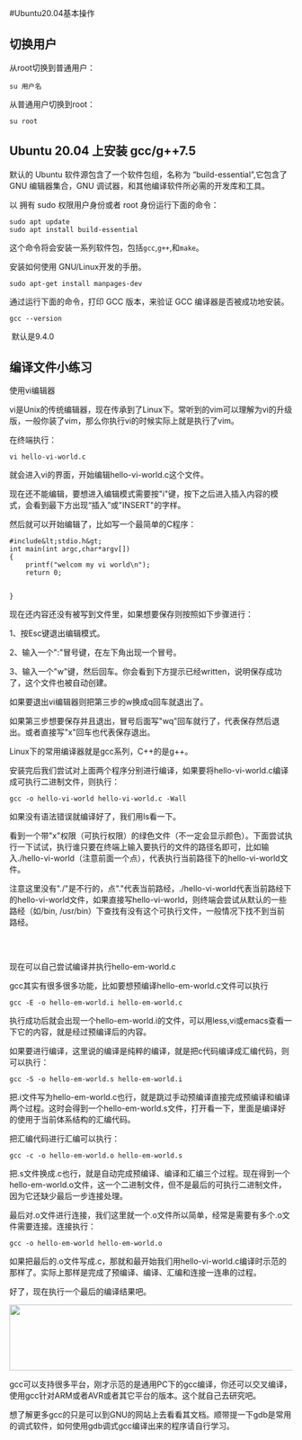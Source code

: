 #Ubuntu20.04基本操作
## 

## 切换用户

从root切换到普通用户：

```
su 用户名
```

从普通用户切换到root：

```
su root
```



## Ubuntu 20.04 上安装 gcc/g++7.5

默认的 Ubuntu 软件源包含了一个软件包组，名称为 “build-essential”,它包含了 GNU 编辑器集合，GNU 调试器，和其他编译软件所必需的开发库和工具。

以 拥有 sudo 权限用户身份或者 root 身份运行下面的命令：

```
sudo apt update
sudo apt install build-essential
```

这个命令将会安装一系列软件包，包括`gcc`,`g++`,和`make`。

安装如何使用 GNU/Linux开发的手册。

```
sudo apt-get install manpages-dev

```

通过运行下面的命令，打印 GCC 版本，来验证 GCC 编译器是否被成功地安装。

```
gcc --version
```

 默认是9.4.0



## 编译文件小练习

使用vi编辑器

vi是Unix的传统编辑器，现在传承到了Linux下。常听到的vim可以理解为vi的升级版，一般你装了vim，那么你执行vi的时候实际上就是执行了vim。

在终端执行：

```
vi hello-vi-world.c
```

就会进入vi的界面，开始编辑hello-vi-world.c这个文件。

现在还不能编辑，要想进入编辑模式需要按"i"键，按下之后进入插入内容的模式，会看到最下方出现“插入”或"INSERT"的字样。

然后就可以开始编辑了，比如写一个最简单的C程序：

```
#include&lt;stdio.h&gt;
int main(int argc,char*argv[])
{
    printf("welcom my vi world\n");
    return 0;


}
```

现在还内容还没有被写到文件里，如果想要保存则按照如下步骤进行：

1、按Esc键退出编辑模式。

2、输入一个":"冒号键，在左下角出现一个冒号。

3、输入一个"w"键，然后回车。你会看到下方提示已经written，说明保存成功了，这个文件也被自动创建。

如果要退出vi编辑器则把第三步的w换成q回车就退出了。

如果第三步想要保存并且退出，冒号后面写"wq"回车就行了，代表保存然后退出。或者直接写"x"回车也代表保存退出。

Linux下的常用编译器就是gcc系列，C++的是g++。

安装完后我们尝试对上面两个程序分别进行编译，如果要将hello-vi-world.c编译成可执行二进制文件，则执行：

```
gcc -o hello-vi-world hello-vi-world.c -Wall
```

如果没有语法错误就编译好了，我们用ls看一下。

看到一个带"x"权限（可执行权限）的绿色文件（不一定会显示颜色）。下面尝试执行一下试试，执行谁只要在终端上输入要执行的文件的路径名即可，比如输入./hello-vi-world（注意前面一个点），代表执行当前路径下的hello-vi-world文件。

注意这里没有"./"是不行的，点"."代表当前路经，./hello-vi-world代表当前路经下的hello-vi-world文件，如果直接写hello-vi-world，则终端会尝试从默认的一些路经（如/bin, /usr/bin）下查找有没有这个可执行文件，一般情况下找不到当前路经。

<img alt="" src="https://img-blog.csdnimg.cn/aab9286a5c994251b22554fdbd9485b4.png">

 

现在可以自己尝试编译并执行hello-em-world.c

gcc其实有很多很多功能，比如要想预编译hello-em-world.c文件可以执行

```
gcc -E -o hello-em-world.i hello-em-world.c
```

执行成功后就会出现一个hello-em-world.i的文件，可以用less,vi或emacs查看一下它的内容，就是经过预编译后的内容。

如果要进行编译，这里说的编译是纯粹的编译，就是把c代码编译成汇编代码，则可以执行：

```
gcc -S -o hello-em-world.s hello-em-world.i
```

把.i文件写为hello-em-world.c也行，就是跳过手动预编译直接完成预编译和编译两个过程。这时会得到一个hello-em-world.s文件，打开看一下，里面是编译好的使用于当前体系结构的汇编代码。

把汇编代码进行汇编可以执行：

```
gcc -c -o hello-em-world.o hello-em-world.s
```

把.s文件换成.c也行，就是自动完成预编译、编译和汇编三个过程。现在得到一个hello-em-world.o文件，这一个二进制文件，但不是最后的可执行二进制文件，因为它还缺少最后一步连接处理。

最后对.o文件进行连接，我们这里就一个.o文件所以简单，经常是需要有多个.o文件需要连接。连接执行：

```
gcc -o hello-em-world hello-em-world.o
```

如果把最后的.o文件写成.c，那就和最开始我们用hello-vi-world.c编译时示范的那样了。实际上那样是完成了预编译、编译、汇编和连接一连串的过程。

好了，现在执行一个最后的编译结果吧。



<img alt="" height="117" src="https://img-blog.csdnimg.cn/img_convert/2ba32c6211704b73a764136a0046ee59.png" width="798">

gcc可以支持很多平台，刚才示范的是通用PC下的gcc编译，你还可以交叉编译，使用gcc针对ARM或者AVR或者其它平台的版本。这个就自己去研究吧。

想了解更多gcc的只是可以到GNU的网站上去看看其文档。顺带提一下gdb是常用的调式软件，如何使用gdb调式gcc编译出来的程序请自行学习。

 
